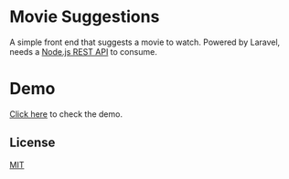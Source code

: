 # Movie Suggestions

A simple front end that suggests a movie to watch. Powered by Laravel, needs a [Node.js REST API](https://github.com/apostolisem/nodejs-movie-api) to consume.

# Demo
[Click here](https://laravel-movie-suggest.herokuapp.com/) to check the demo.

## License
[MIT](https://choosealicense.com/licenses/mit/)